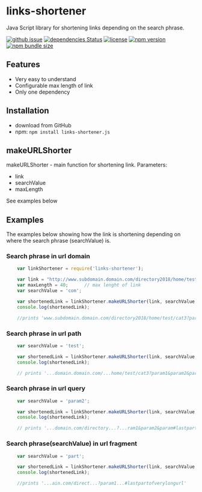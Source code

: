 links-shortener
=======================================================================
Java Script library for shortening links depending on the search phrase.


[![github issue](https://img.shields.io/github/issues/izaboj/links-shortener.svg)](https://github.com/izaboj/links-shortener/issues)
[![dependencies Status](https://david-dm.org/izaboj/links-shortener/status.svg)](https://david-dm.org/izaboj/links-shortener)
[![license](https://img.shields.io/github/license/izaboj/links-shortener.svg)](https://opensource.org/licenses/MIT)
[![npm version](https://img.shields.io/npm/v/links-shortener.svg)](https://www.npmjs.com/package/links-shortener)
[![npm bundle size](https://img.shields.io/bundlephobia/min/links-shortener.svg)](https://www.npmjs.com/package/links-shortener)



## Features
* Very easy to understand
* Configurable max length of link
* Only one dependency

## Installation
* download from GitHub
* npm: `npm install links-shortener.js`

## makeURLShorter
makeURLShorter - main function for shortening link.
Parameters:
* link
* searchValue
* maxLength

See examples below

## Examples
The examples below showing how the link is shortening depending on where the search phrase (searchValue) is.

### Search phrase in url domain
```javascript
	var linkShortener = require('links-shortener');

	var link = "http://www.subdomain.domain.com/directory2018/home/test/cat3?param1&param2&param3#lastpartofverylongurl";
	var maxLength = 40;      // max lenght of link
	var searchValue = 'com';

	var shortenedLink = linkShortener.makeURLShorter(link, searchValue, maxLength);
	console.log(shortenedLink);

	//prints 'www.subdomain.domain.com/directory2018/home/test/cat3?param1&param2&param3#lastpartofverylongurl'
```
### Search phrase in url path
```javascript
	var searchValue = 'test';

	var shortenedLink = linkShortener.makeURLShorter(link, searchValue, maxLength);
	console.log(shortenedLink);

	// prints '...domain.domain.com/...home/test/cat3?param1&param2&param3#lastpartofverylongurl'    
```
### Search phrase in url query
```javascript
	var searchValue = 'param2';

	var shortenedLink = linkShortener.makeURLShorter(link, searchValue, maxLength);
	console.log(shortenedLink);

	// prints '...domain.com/directory...?...ram1&param2&param#lastpartofverylongurl'
```
### Search phrase(searchValue) in url fragment
```javascript
	var searchValue = 'part';

	var shortenedLink = linkShortener.makeURLShorter(link, searchValue, maxLength);
	console.log(shortenedLink);

	//prints '...ain.com/direct...?param1...#lastpartofverylongurl'
```
